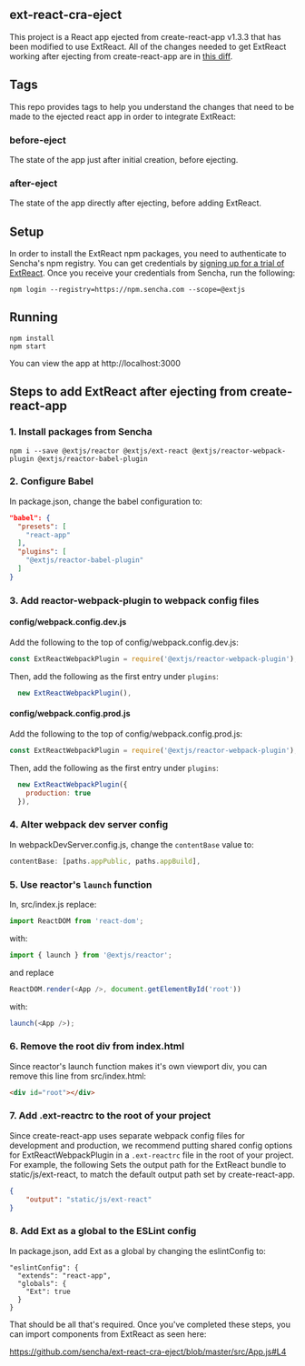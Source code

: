 ## ext-react-cra-eject

This project is a React app ejected from create-react-app v1.3.3 that has been modified to use ExtReact.  All of the changes needed to get ExtReact working after ejecting from create-react-app are in [this diff](https://github.com/sencha/ext-react-cra-eject/compare/after-eject...with-ext-react).

## Tags

This repo provides tags to help you understand the changes that need to be made to the ejected react app in order
to integrate ExtReact:

### before-eject

The state of the app just after initial creation, before ejecting.

### after-eject

The state of the app directly after ejecting, before adding ExtReact.

## Setup

In order to install the ExtReact npm packages, you need to authenticate to Sencha's npm registry.  You can get credentials by
[signing up for a trial of ExtReact](https://www.sencha.com/products/extreact/evaluate/).  Once you receive your credentials from Sencha, run the following:

```
npm login --registry=https://npm.sencha.com --scope=@extjs
```

## Running

```
npm install
npm start
```

You can view the app at http://localhost:3000

## Steps to add ExtReact after ejecting from create-react-app

### 1. Install packages from Sencha

```
npm i --save @extjs/reactor @extjs/ext-react @extjs/reactor-webpack-plugin @extjs/reactor-babel-plugin
```

### 2. Configure Babel

In package.json, change the babel configuration to:

```json
"babel": {
  "presets": [
    "react-app"
  ],
  "plugins": [
    "@extjs/reactor-babel-plugin"
  ]
}
```

### 3. Add reactor-webpack-plugin to webpack config files

#### config/webpack.config.dev.js

Add the following to the top of config/webpack.config.dev.js:

```JavaScript
const ExtReactWebpackPlugin = require('@extjs/reactor-webpack-plugin');
``` 

Then, add the following as the first entry under `plugins`:

```JavaScript
  new ExtReactWebpackPlugin(),
```

#### config/webpack.config.prod.js

Add the following to the top of config/webpack.config.prod.js:

```JavaScript
const ExtReactWebpackPlugin = require('@extjs/reactor-webpack-plugin');
``` 

Then, add the following as the first entry under `plugins`:

```JavaScript
  new ExtReactWebpackPlugin({
    production: true
  }),
```

### 4. Alter webpack dev server config

In webpackDevServer.config.js, change the `contentBase` value to:

```JavaScript
contentBase: [paths.appPublic, paths.appBuild],
```

### 5. Use reactor's `launch` function

In, src/index.js replace:

```JavaScript
import ReactDOM from 'react-dom';
```

with:

```JavaScript
import { launch } from '@extjs/reactor';
```

and replace

```JavaScript
ReactDOM.render(<App />, document.getElementById('root'))
```

with:

```JavaScript
launch(<App />);
```

### 6. Remove the root div from index.html

Since reactor's launch function makes it's own viewport div, you can remove this line from src/index.html:

```HTML
<div id="root"></div>
```

### 7. Add .ext-reactrc to the root of your project

Since create-react-app uses separate webpack config files for development and production, we recommend putting
shared config options for ExtReactWebpackPlugin in a `.ext-reactrc` file in the root of your project.  For example, the following
Sets the output path for the ExtReact bundle to static/js/ext-react, to match the default output path set by create-react-app.

```json
{
    "output": "static/js/ext-react"
}
```

### 8. Add Ext as a global to the ESLint config

In package.json, add Ext as a global by changing the eslintConfig to:

```
"eslintConfig": {
  "extends": "react-app",
  "globals": {
    "Ext": true
  }
}
```  

That should be all that's required.  Once you've completed these steps, you can import components from ExtReact as seen here:

https://github.com/sencha/ext-react-cra-eject/blob/master/src/App.js#L4
